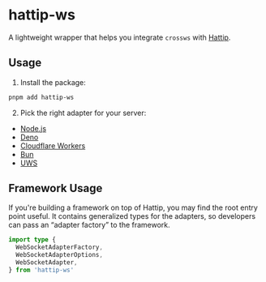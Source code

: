 # hattip-ws

A lightweight wrapper that helps you integrate `crossws` with [Hattip](https://github.com/hattipjs/hattip).

## Usage

1. Install the package:

```sh
pnpm add hattip-ws
```

2. Pick the right adapter for your server:

- [Node.js](https://github.com/alloc/hattip-ws/tree/main/src/adapters/node)
- [Deno](https://github.com/alloc/hattip-ws/tree/main/src/adapters/deno)
- [Cloudflare Workers](https://github.com/alloc/hattip-ws/tree/main/src/adapters/cloudflare-workers)
- [Bun](https://github.com/alloc/hattip-ws/tree/main/src/adapters/bun)
- [UWS](https://github.com/alloc/hattip-ws/tree/main/src/adapters/uwebsockets)

## Framework Usage

If you're building a framework on top of Hattip, you may find the root entry point useful. It contains generalized types for the adapters, so developers can pass an “adapter factory” to the framework.

```ts
import type {
  WebSocketAdapterFactory,
  WebSocketAdapterOptions,
  WebSocketAdapter,
} from 'hattip-ws'
```
